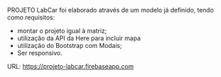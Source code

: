 PROJETO LabCar foi elaborado através de um modelo já definido, tendo como requisitos:
- montar o projeto igual à matriz;
- utilização da API da Here para incluir mapa
- utilização do Bootstrap com Modais;
- Ser responsivo.

URL: https://projeto-labcar.firebaseapp.com
